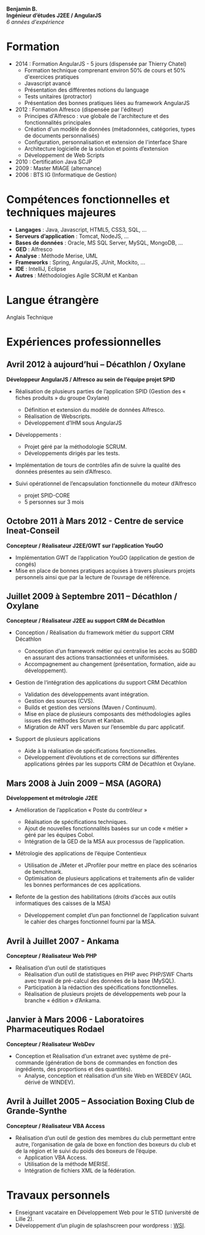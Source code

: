 **Benjamin B.**  
**Ingénieur d’études J2EE / AngularJS**  
*6 années d'expérience*

# Formation

* 2014 : Formation AngularJS - 5 jours (dispensée par Thierry Chatel)
    * Formation technique comprenant environ 50% de cours et 50% d'exercices pratiques
    * Javascript avancé
    * Présentation des différentes notions du language
    * Tests unitaires (protractor)
    * Présentation des bonnes pratiques liées au framework AngularJS
* 2012 : Formation Alfresco (dispensée par l'éditeur)
    * Principes d'Alfresco : vue globale de l'architecture et des fonctionnalités principales 
    * Création d'un modèle de données (métadonnées, catégories, types de documents personnalisés) 
    * Configuration, personnalisation et extension de l'interface Share
    * Architecture logicielle de la solution et points d’extension
    * Développement de Web Scripts
* 2010 : Certification Java  SCJP
* 2009 : Master MIAGE (alternance)
* 2006 : BTS IG (Informatique de Gestion)

# Compétences fonctionnelles et techniques majeures

* **Langages** : Java, Javascript, HTML5, CSS3, SQL, ...
* **Serveurs d’application** : Tomcat, NodeJS, ... 
* **Bases de données** : Oracle, MS SQL Server, MySQL, MongoDB, ... 
* **GED** : Alfresco
* **Analyse** : Méthode Merise, UML 
* **Frameworks** : Spring, AngularJS, JUnit, Mockito, ...  
* **IDE** : IntelliJ, Eclipse 
* **Autres** : Méthodologies Agile SCRUM et Kanban

# Langue étrangère

Anglais Technique

# Expériences professionnelles

## Avril 2012 à aujourd’hui – Décathlon / Oxylane

**Développeur AngularJS / Alfresco au sein de l’équipe projet SPID**

* Réalisation de plusieurs parties de l’application SPID (Gestion des « fiches produits » du groupe Oxylane)
    * Définition et extension du modèle de données Alfresco.
    * Réalisation de Webscripts.
    * Développement d’IHM sous AngularJS
    
* Développements :
    * Projet géré par la méthodologie SCRUM.
    * Développements dirigés par les tests.
    
* Implémentation de tours de contrôles afin de suivre la qualité des données présentes au sein d’Alfresco.

* Suivi opérationnel de l’encapsulation fonctionnelle du moteur d’Alfresco
    * projet SPID-CORE
    * 5 personnes sur 3 mois

## Octobre 2011 à Mars 2012 - Centre de service Ineat-Conseil

**Concepteur / Réalisateur J2EE/GWT sur l’application YouGO**  

* Implémentation GWT de l’application YouGO (application de gestion de congés)
* Mise en place de bonnes pratiques acquises à travers plusieurs projets personnels ainsi que par la lecture de l’ouvrage de référence.

## Juillet 2009 à Septembre 2011 – Décathlon / Oxylane

**Concepteur / Réalisateur J2EE au support CRM de Décathlon**

* Conception / Réalisation du framework métier du support CRM Décathlon
    * Conception d’un framework métier qui centralise les accès au SGBD en assurant des actions transactionnées et uniformisées.
    * Accompagnement au changement (présentation, formation, aide au développement).

* Gestion de l‘intégration des applications du support CRM Décathlon
    * Validation des développements avant intégration.
    * Gestion des sources (CVS).
    * Builds et gestion des versions (Maven / Continuum).
    * Mise en place de plusieurs composants des méthodologies agiles issues des méthodes Scrum et Kanban.
    * Migration de ANT vers Maven sur l’ensemble du parc applicatif.

* Support de plusieurs applications
    * Aide à la réalisation de spécifications fonctionnelles.
    * Développement d’évolutions et de corrections sur différentes applications gérées par les supports CRM de Décathlon et Oxylane.

## Mars 2008 à Juin 2009 – MSA (AGORA)

**Développement et métrologie J2EE**

* Amélioration de l’application « Poste du contrôleur »
    * Réalisation de spécifications techniques.
    * Ajout de nouvelles fonctionnalités basées sur un code « métier » géré par les équipes Cobol.
    * Intégration de la GED de la MSA aux processus de l’application.

* Métrologie des applications de l’équipe Contentieux
    * Utilisation de JMeter et JProfiler pour mettre en place des scénarios de benchmark.
    * Optimisation de plusieurs applications et traitements afin de valider les bonnes performances de ces applications.

* Refonte de la gestion des habilitations (droits d’accès aux outils informatiques des caisses de la MSA)
    * Développement complet d’un pan fonctionnel de l’application suivant le cahier des charges fonctionnel fourni par la MSA.

## Avril à Juillet 2007 - Ankama

**Concepteur / Réalisateur Web PHP**

* Réalisation d’un outil de statistiques
    * Réalisation d’un outil de statistiques en PHP avec PHP/SWF Charts avec travail de pré-calcul des données de la base (MySQL).
    * Participation à la rédaction des spécifications fonctionnelles.
    * Réalisation de plusieurs projets de développements web pour la branche « édition » d’Ankama.

## Janvier à Mars 2006 - Laboratoires Pharmaceutiques Rodael

**Concepteur / Réalisateur WebDev**

* Conception et Réalisation d’un extranet avec système de pré-commande (génération de bons de commandes en fonction des ingrédients, des proportions et des quantités).
    * Analyse, conception et réalisation d’un site Web en WEBDEV (AGL dérivé de WINDEV).

## Avril à Juillet 2005 – Association Boxing Club de Grande-Synthe

**Concepteur / Réalisateur VBA Access**

* Réalisation d’un outil de gestion des membres du club permettant entre autre, l’organisation de gala de boxe en fonction des boxeurs du club et de la région et le suivi du poids des boxeurs de l’équipe.
    * Application VBA Access.
    * Utilisation de la méthode MERISE.
    * Intégration de fichiers XML de la fédération.

# Travaux personnels

* Enseignant vacataire en Développement Web pour le STID (université de Lille 2).
* Développement d’un plugin de splashscreen pour wordpress : [WSI](http://wordpress.org/extend/plugins/wsi/).
